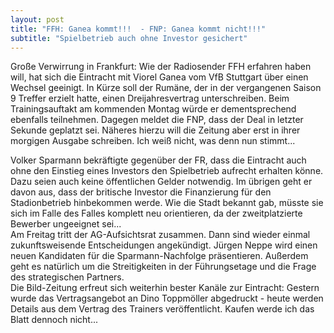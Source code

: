 ```yaml
---
layout: post
title: "FFH: Ganea kommt!!!  - FNP: Ganea kommt nicht!!!"
subtitle: "Spielbetrieb auch ohne Investor gesichert"
---
```


Große Verwirrung in Frankfurt: Wie der Radiosender FFH erfahren haben will, hat sich die Eintracht mit Viorel Ganea vom VfB Stuttgart über einen Wechsel geeinigt. In Kürze soll der Rumäne, der in der vergangenen Saison 9 Treffer erzielt hatte, einen Dreijahresvertrag unterschreiben. Beim Trainingsauftakt am kommenden Montag würde er dementsprechend ebenfalls teilnehmen. Dagegen meldet die FNP, dass der Deal in letzter Sekunde geplatzt sei. Näheres hierzu will die Zeitung aber erst in ihrer morgigen Ausgabe schreiben. Ich weiß nicht, was denn nun stimmt...

Volker Sparmann bekräftigte gegenüber der FR, dass die Eintracht auch ohne den Einstieg eines Investors den Spielbetrieb aufrecht erhalten könne. Dazu seien auch keine öffentlichen Gelder notwendig. Im übrigen geht er davon aus, dass der britische Investor die Finanzierung für den Stadionbetrieb hinbekommen werde. Wie die Stadt bekannt gab, müsste sie sich im Falle des Falles komplett neu orientieren, da der zweitplatzierte Bewerber ungeeignet sei...  
Am Freitag tritt der AG-Aufsichtsrat zusammen. Dann sind wieder einmal zukunftsweisende Entscheidungen angekündigt. Jürgen Neppe wird einen neuen Kandidaten für die Sparmann\-Nachfolge präsentieren. Außerdem geht es natürlich um die Streitigkeiten in der Führungsetage und die Frage des strategischen Partners.  
Die Bild-Zeitung erfreut sich weiterhin bester Kanäle zur Eintracht: Gestern wurde das Vertragsangebot an Dino Toppmöller abgedruckt - heute werden Details aus dem Vertrag des Trainers veröffentlicht. Kaufen werde ich das Blatt dennoch nicht...
